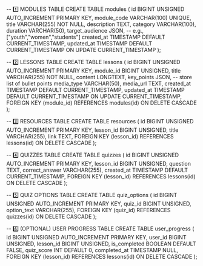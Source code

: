 -- 1️⃣ MODULES TABLE
CREATE TABLE modules (
id BIGINT UNSIGNED AUTO_INCREMENT PRIMARY KEY,
module_code VARCHAR(100) UNIQUE,
title VARCHAR(255) NOT NULL,
description TEXT,
category VARCHAR(100),
duration VARCHAR(50),
target_audience JSON, -- e.g., ["youth","women","students"]
created_at TIMESTAMP DEFAULT CURRENT_TIMESTAMP,
updated_at TIMESTAMP DEFAULT CURRENT_TIMESTAMP ON UPDATE CURRENT_TIMESTAMP
);

-- 2️⃣ LESSONS TABLE
CREATE TABLE lessons (
id BIGINT UNSIGNED AUTO_INCREMENT PRIMARY KEY,
module_id BIGINT UNSIGNED,
title VARCHAR(255) NOT NULL,
content LONGTEXT,
key_points JSON, -- store list of bullet points
media_type VARCHAR(50),
media_url TEXT,
created_at TIMESTAMP DEFAULT CURRENT_TIMESTAMP,
updated_at TIMESTAMP DEFAULT CURRENT_TIMESTAMP ON UPDATE CURRENT_TIMESTAMP,
FOREIGN KEY (module_id) REFERENCES modules(id) ON DELETE CASCADE
);

-- 3️⃣ RESOURCES TABLE
CREATE TABLE resources (
id BIGINT UNSIGNED AUTO_INCREMENT PRIMARY KEY,
lesson_id BIGINT UNSIGNED,
title VARCHAR(255),
link TEXT,
FOREIGN KEY (lesson_id) REFERENCES lessons(id) ON DELETE CASCADE
);

-- 4️⃣ QUIZZES TABLE
CREATE TABLE quizzes (
id BIGINT UNSIGNED AUTO_INCREMENT PRIMARY KEY,
lesson_id BIGINT UNSIGNED,
question TEXT,
correct_answer VARCHAR(255),
created_at TIMESTAMP DEFAULT CURRENT_TIMESTAMP,
FOREIGN KEY (lesson_id) REFERENCES lessons(id) ON DELETE CASCADE
);

-- 5️⃣ QUIZ OPTIONS TABLE
CREATE TABLE quiz_options (
id BIGINT UNSIGNED AUTO_INCREMENT PRIMARY KEY,
quiz_id BIGINT UNSIGNED,
option_text VARCHAR(255),
FOREIGN KEY (quiz_id) REFERENCES quizzes(id) ON DELETE CASCADE
);

-- 6️⃣ (OPTIONAL) USER PROGRESS TABLE
CREATE TABLE user_progress (
id BIGINT UNSIGNED AUTO_INCREMENT PRIMARY KEY,
user_id BIGINT UNSIGNED,
lesson_id BIGINT UNSIGNED,
is_completed BOOLEAN DEFAULT FALSE,
quiz_score INT DEFAULT 0,
completed_at TIMESTAMP NULL,
FOREIGN KEY (lesson_id) REFERENCES lessons(id) ON DELETE CASCADE
);
